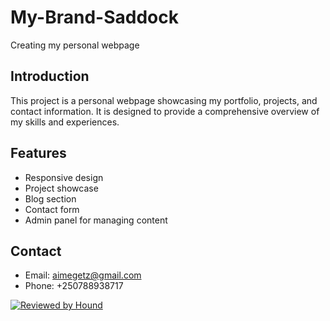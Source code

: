 # My-Brand-Saddock
Creating my personal webpage 

## Introduction
This project is a personal webpage showcasing my portfolio, projects, and contact information. It is designed to provide a comprehensive overview of my skills and experiences.

## Features
- Responsive design
- Project showcase
- Blog section
- Contact form
- Admin panel for managing content

## Contact
- Email: aimegetz@gmail.com
- Phone: +250788938717

[![Reviewed by Hound](https://img.shields.io/badge/Reviewed_by-Hound-8E64B0.svg)](https://houndci.com)

